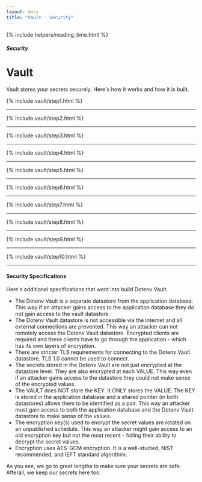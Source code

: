 ```yaml
---
layout: docs
title: "Vault - Security"
---
```


{% include helpers/reading_time.html %}

##### Security

# Vault

Vault stores your secrets securely. Here's how it works and how it is built.

{% include vault/step1.html %}

---

{% include vault/step2.html %}

---

{% include vault/step3.html %}

---

{% include vault/step4.html %}

---

{% include vault/step5.html %}

---

{% include vault/step6.html %}

---

{% include vault/step7.html %}

---

{% include vault/step8.html %}

---

{% include vault/step9.html %}

---

{% include vault/step10.html %}

---

#### Security Specifications

Here's additional specifications that went into build Dotenv Vault.

* The Dotenv Vault is a separate datastore from the application database. This way if an attacker gains access to the application database they do not gain access to the vault datastore.
* The Dotenv Vault datastore is not accessible via the internet and all external connections are prevented. This way an attacker can not remotely access the Dotenv Vault datastore.
Encrypted clients are required and these clients have to go through the application - which has its own layers of encryption.
* There are stricter TLS requirements for connecting to the Dotenv Vault datastore. TLS 1.0 cannot be used to connect.
* The secrets stored in the Dotenv Vault are not just encrypted at the datastore level. They are also encrypted at each VALUE. This way even if an attacker gains access to the datastore they could not make sense of the encrypted values.
* The VAULT does NOT store the KEY. It ONLY stores the VALUE. The KEY is stored in the application database and a shared pointer (in both datastores) allows them to be identified as a pair. This way an attacker must gain access to both the application database and the Dotenv Vault datastore to make sense of the values.
* The encryption key(s) used to encrypt the secret values are rotated on an unpublished schedule. This way an attacker might gain access to an old encryption key but not the most recent - foiling their ability to decrypt the secret values.
* Encryption uses AES-GCM encryption. It is a well-studied, NIST recommended, and IEFT standard algorithim.

As you see, we go to great lengths to make sure your secrets are safe. Afterall, we keep our secrets here too.


